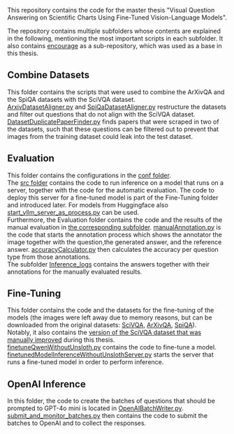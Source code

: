 This repository contains the code for the master thesis "Visual Question Answering on Scientific Charts Using Fine-Tuned Vision-Language Models".

The repository contains multiple subfolders whose contents are explained in the following, mentioning the most important scripts in each subfolder.
It also contains [encourage](https://github.com/uhh-hcds/encourage) as a sub-repository, which was used as a base in this thesis.

## Combine Datasets
This folder contains the scripts that were used to combine the ArXivQA and the SpiQA datasets with the SciVQA dataset.  
[ArxivDatasetAligner.py](https://github.com/Flo0620/SciVQA_Repo/blob/main/Combine_Datasets/ArxivDatasetAligner.py) and [SpiQaDatasetAligner.py](https://github.com/Flo0620/SciVQA_Repo/blob/main/Combine_Datasets/SpiQaDatesetAligner.py) restructure the datasets and filter out questions that do not align with the SciVQA dataset.  
[DatasetDuplicatePaperFinder.py](https://github.com/Flo0620/SciVQA_Repo/blob/main/Combine_Datasets/DatasetDuplicatePaperFinder.py) finds papers that were scraped in two of the datasets, such that these questions can be filtered out to prevent that images from the training dataset could leak into the test dataset.  

## Evaluation
This folder contains the configurations in the [conf folder](https://github.com/Flo0620/SciVQA_Repo/tree/main/Evaluation/conf).  
The [src folder](https://github.com/Flo0620/SciVQA_Repo/tree/main/Evaluation/src) contains the code to run inference on a model that runs on a server, together with the code for the automatic evaluation.
The code to deploy this server for a fine-tuned model is part of the Fine-Tuning folder and introduced later. For models from Huggingface also [start_vllm_server_as_process.py](https://github.com/Flo0620/SciVQA_Repo/blob/main/Evaluation/start_vllm_server_as_process.py) can be used.  
Furthermore, the Evaluation folder contains the code and the results of the manual evaluation in [the corresponding subfolder](https://github.com/Flo0620/SciVQA_Repo/tree/main/Evaluation/Manual_Evaluation). [manualAnnotation.py](https://github.com/Flo0620/SciVQA_Repo/blob/main/Evaluation/Manual_Evaluation/manualAnnotation.py) is the code that starts the annotation process which shows the annotator the image together with the question,the generated answer, and the reference answer. [accuracyCalculator.py](https://github.com/Flo0620/SciVQA_Repo/blob/main/Evaluation/Manual_Evaluation/accuracyCalculator.py) then calculates the accuracy per question type from those annotations.    
The subfolder [Inference_logs](https://github.com/Flo0620/SciVQA_Repo/tree/main/Evaluation/Manual_Evaluation/Inference_logs/validation%20set) contains the answers together with their annotations for the manually evaluated results.

## Fine-Tuning
This folder contains the code and the datasets for the fine-tuning of the models (the images were left away due to memory reasons, but can be downloaded from the original datasets: [SciVQA](https://huggingface.co/datasets/katebor/SciVQA), [ArXivQA](https://huggingface.co/datasets/MMInstruction/ArxivQA), [SpiQA](https://huggingface.co/datasets/google/spiqa)).  
Notably, it also contains the [version of the SciVQA dataset that was manually improved](https://github.com/Flo0620/SciVQA_Repo/blob/main/Fine-Tuning/shared_task/SciVQA_train_combined_manually_labeled.json) during this thesis.  
[finetuneQwenWithoutUnsloth.py](https://github.com/Flo0620/SciVQA_Repo/blob/main/Fine-Tuning/finetuneQwenWithoutUnsloth.py) contains the code to fine-tune a model.  
[finetunedModelInferenceWithoutUnslothServer.py](https://github.com/Flo0620/SciVQA_Repo/blob/main/Fine-Tuning/finetunedModelInferenceWithoutUnslothServer.py) starts the server that runs a fine-tuned model in order to perform inference.  

## OpenAI Inference
In this folder, the code to create the batches of questions that should be prompted to GPT-4o mini is located in [OpenAIBatchWriter.py](https://github.com/Flo0620/SciVQA_Repo/blob/main/OpenAI_Inference/OpenAIBatchWriter.py). [submit_and_monitor_batches.py](https://github.com/Flo0620/SciVQA_Repo/blob/main/OpenAI_Inference/submit_and_monitor_batches.py) then contains the code to submit the batches to OpenAI and to collect the responses.
